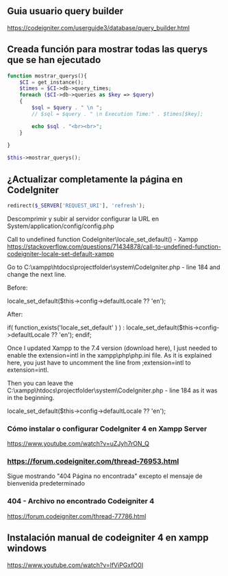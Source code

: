 ## Guia usuario query builder
https://codeigniter.com/userguide3/database/query_builder.html


## Creada función para mostrar todas las querys que se han ejecutado

```php
function mostrar_querys(){
	$CI = get_instance();
	$times = $CI->db->query_times;
	foreach ($CI->db->queries as $key => $query) 
	{ 
		$sql = $query . " \n "; 
		// $sql = $query . " \n Execution Time:" . $times[$key]; 

		echo $sql . "<br><br>";    
	}

}
    
$this->mostrar_querys();
```
    
    

## ¿Actualizar completamente la página en CodeIgniter
```php
redirect($_SERVER['REQUEST_URI'], 'refresh');
```

Descomprimir y subir al servidor
configurar la URL en System/application/config/config.php


Call to undefined function CodeIgniter\locale_set_default() - Xampp
https://stackoverflow.com/questions/71434878/call-to-undefined-function-codeigniter-locale-set-default-xampp

Go to C:\xampp\htdocs\projectfolder\system\CodeIgniter.php - line 184 and change the next line.

Before:

locale_set_default($this->config->defaultLocale ?? 'en');

After:

if( function_exists('locale_set_default' ) ) :
    locale_set_default($this->config->defaultLocale ?? 'en');
    endif;

Once I updated Xampp to the 7.4 version (download here), I just needed to enable the extension=intl in the xampp\php\php.ini file. As it is explained here, you just have to uncomment the line from ;extension=intl to extension=intl.

Then you can leave the C:\xampp\htdocs\projectfolder\system\CodeIgniter.php - line 184 as it was in the beginning.

locale_set_default($this->config->defaultLocale ?? 'en');

### Cómo instalar o configurar CodeIgniter 4 en Xampp Server
https://www.youtube.com/watch?v=uZJyh7rON_Q


### https://forum.codeigniter.com/thread-76953.html 
 Sigue mostrando "404 Página no encontrada" excepto el mensaje de bienvenida predeterminado 
 
 ###  404 - Archivo no encontrado Codeigniter 4 
 https://forum.codeigniter.com/thread-77786.html
 
 ## Instalación manual de codeigniter 4 en xampp windows
  https://www.youtube.com/watch?v=lfViPGxfO0I

 
